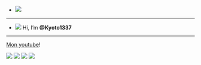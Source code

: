 - <img src="https://cdn.discordapp.com/attachments/878360404970070096/893536401575006218/spirited-away-chihiro.gif">

-----------------







- <img src="https://cdn.discordapp.com/emojis/885978050976706630.gif?size=32">                Hi, I’m __@Kyoto1337__

-----------------

[Mon youtube](https://www.youtube.com/channel/UC3qf9qKE0sE9U-wB0g3iv-w)!

   
   
<img src="https://github-readme-stats.vercel.app/api?username=Kyoto1337&&show_icons=true&title_color=ffffff&icon_color=bb2acf&text_color=daf7dc&bg_color=151515">
<img src="https://img.shields.io/badge/Discord-7289DA?style=for-the-badge&logo=discord&logoColor=white">
<img src="https://img.shields.io/badge/Windows-0078D6?style=for-the-badge&logo=windows&logoColor=white">
<img src="https://img.shields.io/badge/YouTube-FF0000?style=for-the-badge&logo=youtube&logoColor=white"">


<!---
Kyoto1337/Kyoto1337 is a ✨ special ✨ repository because its `README.md` (this file) appears on your GitHub profile.
You can click the Preview link to take a look at your changes.
--->
